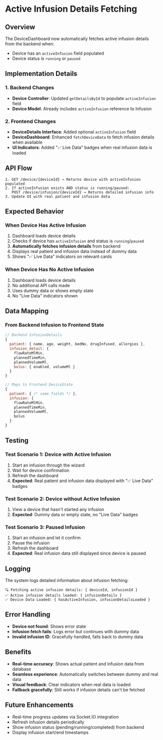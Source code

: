 # Active Infusion Details Fetching

## Overview

The DeviceDashboard now automatically fetches active infusion details from the backend when:
- Device has an `activeInfusion` field populated
- Device status is `running` or `paused`

## Implementation Details

### 1. Backend Changes
- **Device Controller**: Updated `getDetailsById` to populate `activeInfusion` field
- **Device Model**: Already includes `activeInfusion` reference to Infusion

### 2. Frontend Changes
- **DeviceDetails Interface**: Added optional `activeInfusion` field
- **DeviceDashboard**: Enhanced `fetchDeviceData` to fetch infusion details when available
- **UI Indicators**: Added "✅ Live Data" badges when real infusion data is loaded

## API Flow

```
1. GET /device/{deviceId} → Returns device with activeInfusion populated
2. If activeInfusion exists AND status is running/paused:
   POST /device/infusion/{deviceId} → Returns detailed infusion info
3. Update UI with real patient and infusion data
```

## Expected Behavior

### When Device Has Active Infusion
1. Dashboard loads device details
2. Checks if device has `activeInfusion` and status is `running`/`paused`
3. **Automatically fetches infusion details** from backend
4. Displays real patient and infusion data instead of dummy data
5. Shows "✅ Live Data" indicators on relevant cards

### When Device Has No Active Infusion
1. Dashboard loads device details
2. No additional API calls made
3. Uses dummy data or shows empty state
4. No "Live Data" indicators shown

## Data Mapping

### From Backend Infusion to Frontend State

```javascript
// Backend InfusionDetails
{
  patient: { name, age, weight, bedNo, drugInfused, allergies },
  infusion_detail: {
    flowRateMlMin,
    plannedTimeMin, 
    plannedVolumeMl,
    bolus: { enabled, volumeMl }
  }
}

// Maps to Frontend DeviceState
{
  patient: { /* same fields */ },
  infusion: {
    flowRateMlMin,
    plannedTimeMin,
    plannedVolumeMl,
    bolus
  }
}
```

## Testing

### Test Scenario 1: Device with Active Infusion
1. Start an infusion through the wizard
2. Wait for device confirmation 
3. Refresh the dashboard
4. **Expected**: Real patient and infusion data displayed with "✅ Live Data" badges

### Test Scenario 2: Device without Active Infusion  
1. View a device that hasn't started any infusion
2. **Expected**: Dummy data or empty state, no "Live Data" badges

### Test Scenario 3: Paused Infusion
1. Start an infusion and let it confirm
2. Pause the infusion  
3. Refresh the dashboard
4. **Expected**: Real infusion data still displayed since device is paused

## Logging

The system logs detailed information about infusion fetching:

```
🔍 Fetching active infusion details: { deviceId, infusionId }
✅ Active infusion details loaded: { infusionDetails }
✅ Device Data Loaded: { hasActiveInfusion, infusionDetailsLoaded }
```

## Error Handling

- **Device not found**: Shows error state
- **Infusion fetch fails**: Logs error but continues with dummy data
- **Invalid infusion ID**: Gracefully handled, falls back to dummy data

## Benefits

- **Real-time accuracy**: Shows actual patient and infusion data from database
- **Seamless experience**: Automatically switches between dummy and real data
- **Visual feedback**: Clear indicators when real data is loaded  
- **Fallback gracefully**: Still works if infusion details can't be fetched

## Future Enhancements

- Real-time progress updates via Socket.IO integration
- Refresh infusion details periodically
- Show infusion status (pending/running/completed) from backend
- Display infusion start/end timestamps